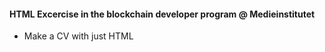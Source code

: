 #### HTML Excercise in the blockchain developer program @ Medieinstitutet
- Make a CV with just HTML
